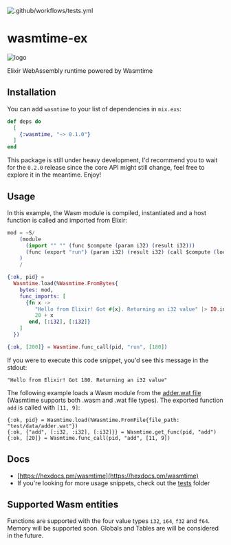 ![.github/workflows/tests.yml](https://github.com/viniarck/wasmtime-ex/workflows/.github/workflows/tests.yml/badge.svg)

# wasmtime-ex

![logo](https://lh3.googleusercontent.com/pw/ACtC-3cxbQiBP8tra3bdyBk0A1gqo8Ui5rVS-4sVjMdHRRaQxSphTH9FxIuP-O29EV4Vb0aAUvdsXv1gEX6PF5xGOBmCy4YWtt9WBVTS6YOsbeKCOJyU5HZh9kXC7thVEJDZYKN2j_ncTFcp-WvYtuLJQK87=w500-h300-no?authuser=0)

Elixir WebAssembly runtime powered by Wasmtime

## Installation

You can add `wasmtime` to your list of dependencies in `mix.exs`:

```elixir
def deps do
  [
    {:wasmtime, "~> 0.1.0"}
  ]
end
```

This package is still under heavy development, I'd recommend you to wait for the `0.2.0` release since the core API might still change, feel free to explore it in the meantime. Enjoy!

## Usage

In this example, the Wasm module is compiled, instantiated and a host function is called and imported from Elixir:

```elixir
mod = ~S/
    (module
      (import "" "" (func $compute (param i32) (result i32)))
      (func (export "run") (param i32) (result i32) (call $compute (local.get 0)))
    )
    /

{:ok, pid} =
  Wasmtime.load(%Wasmtime.FromBytes{
    bytes: mod,
    func_imports: [
      {fn x ->
         "Hello from Elixir! Got #{x}. Returning an i32 value" |> IO.inspect()
         20 + x
       end, [:i32], [:i32]}
    ]
  })

{:ok, [200]} = Wasmtime.func_call(pid, "run", [180])
```

If you were to execute this code snippet, you'd see this message in the stdout:

```
"Hello from Elixir! Got 180. Returning an i32 value"
```

The following example loads a Wasm module from the [adder.wat file](./test/data/adder.wat) (Wasmtime supports both .wasm and .wat file types). The exported function `add` is called with `[11, 9]`:

```
{:ok, pid} = Wasmtime.load(%Wasmtime.FromFile{file_path: "test/data/adder.wat"})
{:ok, {"add", [:i32, :i32], [:i32]}} = Wasmtime.get_func(pid, "add")
{:ok, [20]} = Wasmtime.func_call(pid, "add", [11, 9])
```

## Docs

- [https://hexdocs.pm/wasmtime](https://hexdocs.pm/wasmtime)
- If you're looking for more usage snippets, check out the [tests](./test/test_helper.exs) folder

## Supported Wasm entities

Functions are supported with the four value types `i32`, `i64`, `f32` and `f64`. Memory will be supported soon. Globals and Tables are will be considered in the future.
